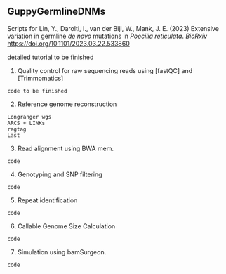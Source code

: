 ## GuppyGermlineDNMs
Scripts for Lin, Y., Darolti, I., van der Bijl, W., Mank, J. E. (2023) Extensive variation in germline *de novo* mutations in *Poecilia reticulata*. *BioRxiv* https://doi.org/10.1101/2023.03.22.533860

detailed tutorial to be finished

1. Quality control for raw sequencing reads using [fastQC] and [Trimmomatics]
```
code to be finished
```

2. Reference genome reconstruction
```
Longranger wgs 
ARCS + LINKs
ragtag
Last
```
3. Read alignment using BWA mem.
```
code
```

4. Genotyping and SNP filtering
```
code
```

5. Repeat identification
```
code
```

6. Callable Genome Size Calculation 
```
code
```

7. Simulation using bamSurgeon.
```
code
```


